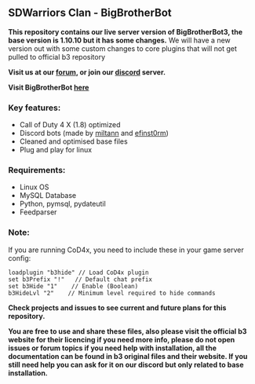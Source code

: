 ## SDWarriors Clan - BigBrotherBot

__This repository contains our live server version of BigBrotherBot3, the base version is 1.10.10 but it has some changes.__
We will have a new version out with some custom changes to core plugins that will not get pulled to official b3 repository

__Visit us at our [forum](http://www.wzcroclan.com/), or join our [discord](https://discord.gg/eyRRhhuV) server.__

__Visit BigBrotherBot [here](https://github.com/BigBrotherBot/big-brother-bot)__

### Key features:

- Call of Duty 4 X (1.8) optimized
- Discord bots (made by [miltann](https://github.com/miltann/b3-plugin-discord) and [efinst0rm](https://github.com/efinst0rm/b3-plugin-discordBans))
- Cleaned and optimised base files
- Plug and play for linux

### Requirements:

- Linux OS
- MySQL Database
- Python, pymsql, pydateutil
- Feedparser


### Note:

If you are running CoD4x, you need to include these in your game server config:
```
loadplugin "b3hide" // Load CoD4x plugin
set b3Prefix "!"   // Default chat prefix
set b3Hide "1"    // Enable (Boolean)
b3HideLvl "2"    // Minimum level required to hide commands
 ```
__Check projects and issues to see current and future plans for this repository.__

__You are free to use and share these files, also please visit the official b3 website for their licencing if you need more info, please do not open issues or forum topics if you need help with installation, all the documentation can be found in b3 original files and their website. If you still need help you can ask for it on our discord but only related to base installation.__
